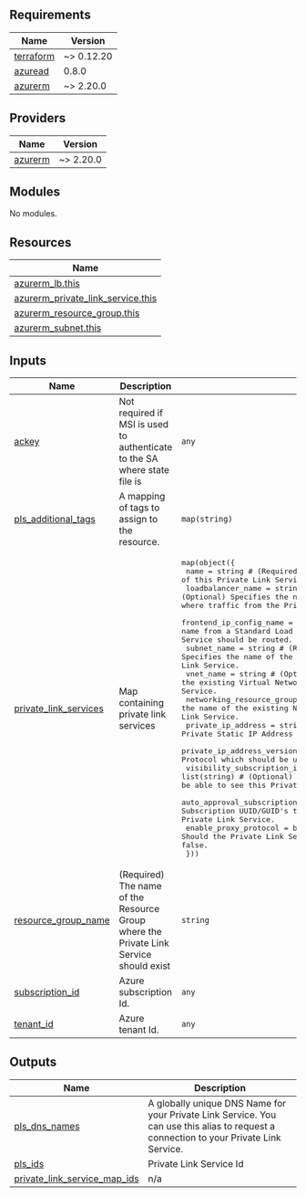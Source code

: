 <!-- BEGIN_TF_DOCS -->
## Requirements

| Name | Version |
|------|---------|
| <a name="requirement_terraform"></a> [terraform](#requirement\_terraform) | ~> 0.12.20 |
| <a name="requirement_azuread"></a> [azuread](#requirement\_azuread) | 0.8.0 |
| <a name="requirement_azurerm"></a> [azurerm](#requirement\_azurerm) | ~> 2.20.0 |

## Providers

| Name | Version |
|------|---------|
| <a name="provider_azurerm"></a> [azurerm](#provider\_azurerm) | ~> 2.20.0 |

## Modules

No modules.

## Resources

| Name |
|------|
| [azurerm_lb.this](https://registry.terraform.io/providers/hashicorp/azurerm/latest/docs/data-sources/lb) |
| [azurerm_private_link_service.this](https://registry.terraform.io/providers/hashicorp/azurerm/latest/docs/resources/private_link_service) |
| [azurerm_resource_group.this](https://registry.terraform.io/providers/hashicorp/azurerm/latest/docs/data-sources/resource_group) |
| [azurerm_subnet.this](https://registry.terraform.io/providers/hashicorp/azurerm/latest/docs/data-sources/subnet) |

## Inputs

| Name | Description | Type | Default | Required |
|------|-------------|------|---------|:--------:|
| <a name="input_ackey"></a> [ackey](#input\_ackey) | Not required if MSI is used to authenticate to the SA where state file is | `any` | `null` | no |
| <a name="input_pls_additional_tags"></a> [pls\_additional\_tags](#input\_pls\_additional\_tags) | A mapping of tags to assign to the resource. | `map(string)` | `{}` | no |
| <a name="input_private_link_services"></a> [private\_link\_services](#input\_private\_link\_services) | Map containing private link services | <pre>map(object({<br>    name                           = string       # (Required) Specifies the name of this Private Link Service.<br>    loadbalancer_name              = string       # (Optional) Specifies the name of the existing Standard Load Balancer, where traffic from the Private Link Service should be routed.<br>    frontend_ip_config_name        = string       # (Required) Frontend IP Configuration name from a Standard Load Balancer, where traffic from the Private Link Service should be routed.    <br>    subnet_name                    = string       # (Required) Specifies the name of the Subnet which should be used for the Private Link Service.<br>    vnet_name                      = string       # (Optional) Specifies the name of the existing Virtual Network which should be used for the Private Link Service.<br>    networking_resource_group      = string       # (Optional) Specifies the name of the existing Network RG which should be used for the Private Link Service.<br>    private_ip_address             = string       # (Optional) Specifies a Private Static IP Address for this IP Configuration.<br>    private_ip_address_version     = string       # (Optional) The version of the IP Protocol which should be used<br>    visibility_subscription_ids    = list(string) # (Optional) A list of Subscription UUID/GUID's that will be able to see this Private Link Service.<br>    auto_approval_subscription_ids = list(string) # (Optional) A list of Subscription UUID/GUID's that will be automatically be able to use this Private Link Service.<br>    enable_proxy_protocol          = bool         # (Optional) Should the Private Link Service support the Proxy Protocol? Defaults to false.<br>  }))</pre> | `{}` | no |
| <a name="input_resource_group_name"></a> [resource\_group\_name](#input\_resource\_group\_name) | (Required) The name of the Resource Group where the Private Link Service should exist | `string` | n/a | yes |
| <a name="input_subscription_id"></a> [subscription\_id](#input\_subscription\_id) | Azure subscription Id. | `any` | n/a | yes |
| <a name="input_tenant_id"></a> [tenant\_id](#input\_tenant\_id) | Azure tenant Id. | `any` | n/a | yes |

## Outputs

| Name | Description |
|------|-------------|
| <a name="output_pls_dns_names"></a> [pls\_dns\_names](#output\_pls\_dns\_names) | A globally unique DNS Name for your Private Link Service. You can use this alias to request a connection to your Private Link Service. |
| <a name="output_pls_ids"></a> [pls\_ids](#output\_pls\_ids) | Private Link Service Id |
| <a name="output_private_link_service_map_ids"></a> [private\_link\_service\_map\_ids](#output\_private\_link\_service\_map\_ids) | n/a |
<!-- END_TF_DOCS -->